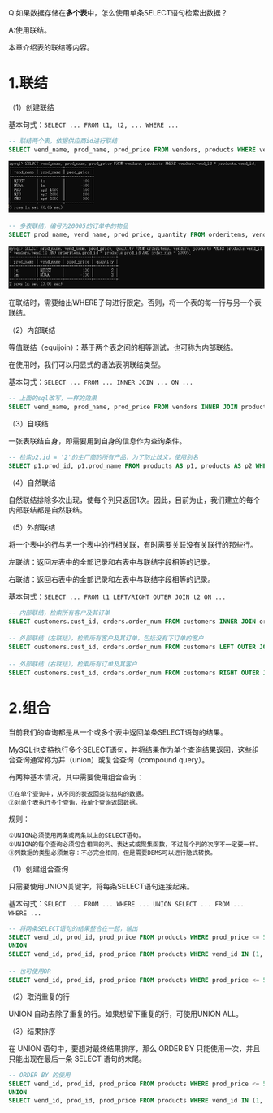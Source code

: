 
Q:如果数据存储在**多个表**中，怎么使用单条SELECT语句检索出数据？

A:使用联结。

本章介绍表的联结等内容。

# 1.联结

（1）创建联结

基本句式：```SELECT ... FROM t1, t2, ... WHERE ...```

```sql
-- 联结两个表，依据供应商id进行联结
SELECT vend_name, prod_name, prod_price FROM vendors, products WHERE vendors.vend_id = products.vend_id;
```

![两表联结](./images/8/1.png)

```sql
-- 多表联结，编号为20005的订单中的物品
SELECT prod_name, vend_name, prod_price, quantity FROM orderitems, vendors, products WHERE products.vend_id = vendors.vend_id AND orderitems.prod_id = products.prod_id AND order_num = 20005;
```

![多表联结](./images/8/2.png)

在联结时，需要给出WHERE子句进行限定。否则，将一个表的每一行与另一个表联结。

（2）内部联结

等值联结（equijoin）：基于两个表之间的相等测试，也可称为内部联结。

在使用时，我们可以用显式的语法表明联结类型。

基本句式：```SELECT ... FROM ... INNER JOIN ... ON ...```

```sql
-- 上面的sql改写，一样的效果
SELECT vend_name, prod_name, prod_price FROM vendors INNER JOIN products ON vendors.vend_id = products.vend_id;
```

（3）自联结

一张表联结自身，即需要用到自身的信息作为查询条件。

```sql
-- 检索p2.id = '2'的生厂商的所有产品，为了防止歧义，使用别名
SELECT p1.prod_id, p1.prod_name FROM products AS p1, products AS p2 WHERE p1.vend_id = p2.vend_id AND p2.id = '2';
```

（4）自然联结

自然联结排除多次出现，使每个列只返回1次。因此，目前为止，我们建立的每个内部联结都是自然联结。

（5）外部联结

将一个表中的行与另一个表中的行相关联，有时需要关联没有关联行的那些行。

左联结：返回左表中的全部记录和右表中与联结字段相等的记录。

右联结：返回右表中的全部记录和左表中与联结字段相等的记录。

基本句式：```SELECT ... FROM t1 LEFT/RIGHT OUTER JOIN t2 ON ...```

```sql
-- 内部联结，检索所有客户及其订单
SELECT customers.cust_id, orders.order_num FROM customers INNER JOIN orders ON customers.cust_id = orders.cust_id;

-- 外部联结（左联结），检索所有客户及其订单，包括没有下订单的客户
SELECT customers.cust_id, orders.order_num FROM customers LEFT OUTER JOIN orders ON customers.cust_id = orders.cust_id;

-- 外部联结（右联结），检索所有订单及其客户
SELECT customers.cust_id, orders.order_num FROM customers RIGHT OUTER JOIN orders ON customers.cust_id = orders.cust_id;
```

# 2.组合

当前我们的查询都是从一个或多个表中返回单条SELECT语句的结果。

MySQL也支持执行多个SELECT语句，并将结果作为单个查询结果返回，这些组合查询通常称为并（union）或复合查询（compound query）。

有两种基本情况，其中需要使用组合查询：

    ①在单个查询中，从不同的表返回类似结构的数据。
    ②对单个表执行多个查询，按单个查询返回数据。

规则：
    
    ①UNION必须使用两条或两条以上的SELECT语句。
    ②UNION的每个查询必须包含相同的列、表达式或聚集函数，不过每个列的次序不一定要一样。
    ③列数据的类型必须兼容：不必完全相同，但是需要DBMS可以进行隐式转换。

（1）创建组合查询

只需要使用UNION关键字，将每条SELECT语句连接起来。

基本句式：```SELECT ... FROM ... WHERE ... UNION SELECT ... FROM ... WHERE ...```

```sql
-- 将两条SELECT语句的结果整合在一起，输出
SELECT vend_id, prod_id, prod_price FROM products WHERE prod_price <= 5 
UNION 
SELECT vend_id, prod_id, prod_price FROM products WHERE vend_id IN (1, 4);

-- 也可使用OR
SELECT vend_id, prod_id, prod_price FROM products WHERE prod_price <= 5 OR vend_id IN (1, 4);
```

（2）取消重复的行

UNION 自动去除了重复的行。如果想留下重复的行，可使用UNION ALL。

（3）结果排序

在 UNION 语句中，要想对最终结果排序，那么 ORDER BY 只能使用一次，并且只能出现在最后一条 SELECT 语句的末尾。

```sql
-- ORDER BY 的使用
SELECT vend_id, prod_id, prod_price FROM products WHERE prod_price <= 5 
UNION 
SELECT vend_id, prod_id, prod_price FROM products WHERE vend_id IN (1, 4) ORDER BY vend_id, prod_id;
```
